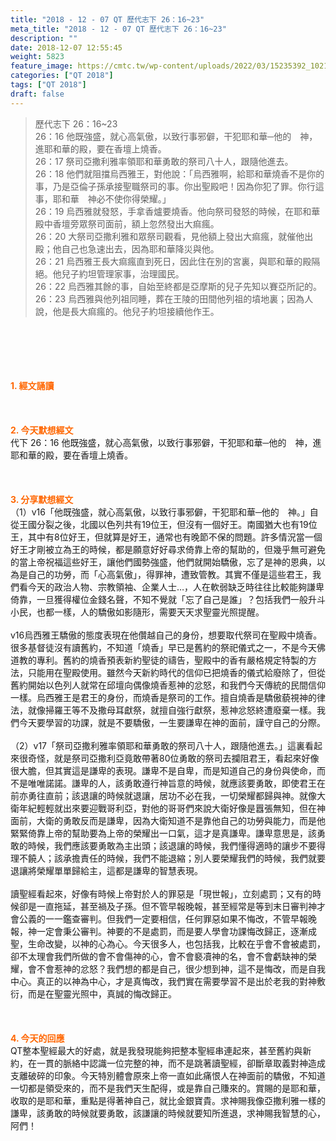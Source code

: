 ```yaml
---
title: "2018 - 12 - 07 QT 歷代志下 26：16~23"
meta_title: "2018 - 12 - 07 QT 歷代志下 26：16~23"
description: ""
date: 2018-12-07 12:55:45
weight: 5823
feature_image: https://cmtc.tw/wp-content/uploads/2022/03/15235392_10211799862337740_180693556567566654_o-1.webp
categories: ["QT 2018"]
tags: ["QT 2018"]
draft: false
---
```


<blockquote>歷代志下 26：16~23<br />
26：16 他既強盛，就心高氣傲，以致行事邪僻，干犯耶和華─他的　神，進耶和華的殿，要在香壇上燒香。<br />
26：17 祭司亞撒利雅率領耶和華勇敢的祭司八十人，跟隨他進去。<br />
26：18 他們就阻擋烏西雅王，對他說：「烏西雅啊，給耶和華燒香不是你的事，乃是亞倫子孫承接聖職祭司的事。你出聖殿吧！因為你犯了罪。你行這事，耶和華　神必不使你得榮耀。」<br />
26：19 烏西雅就發怒，手拿香爐要燒香。他向祭司發怒的時候，在耶和華殿中香壇旁眾祭司面前，額上忽然發出大痲瘋。<br />
26：20 大祭司亞撒利雅和眾祭司觀看，見他額上發出大痲瘋，就催他出殿；他自己也急速出去，因為耶和華降災與他。<br />
26：21 烏西雅王長大痲瘋直到死日，因此住在別的宮裏，與耶和華的殿隔絕。他兒子約坦管理家事，治理國民。<br />
26：22 烏西雅其餘的事，自始至終都是亞摩斯的兒子先知以賽亞所記的。<br />
26：23 烏西雅與他列祖同睡，葬在王陵的田間他列祖的墳地裏；因為人說，他是長大痲瘋的。他兒子約坦接續他作王。</blockquote><br />
&nbsp;<br />
<br />
&nbsp;<br />
<br />
<span style="color: #ff6600;"><strong>1. </strong><strong>經文誦讀</strong></span><br />
<br />
<span style="color: #ff6600;"><strong> </strong></span><br />
<br />
<span style="color: #ff6600;"><strong>2. 今天默想</strong><strong>經文<br />
</strong></span>代下 26：16 他既強盛，就心高氣傲，以致行事邪僻，干犯耶和華─他的　神，進耶和華的殿，要在香壇上燒香。<br />
<br />
&nbsp;<br />
<br />
<span style="color: #ff6600;"><strong>3. 分享默想經文<br />
</strong></span>（1）v16「他既強盛，就心高氣傲，以致行事邪僻，干犯耶和華─他的　神。」自從王國分裂之後，北國以色列共有19位王，但沒有一個好王。南國猶大也有19位王，其中有8位好王，但就算是好王，通常也有晚節不保的問題。許多情況當一個好王才剛被立為王的時候，都是願意好好尋求倚靠上帝的幫助的，但幾乎無可避免的當上帝祝福這些好王，讓他們國勢強盛，他們就開始驕傲，忘了是神的恩典，以為是自己的功勞，而「心高氣傲」，得罪神，遭致管教。其實不僅是這些君王，我們看今天的政治人物、宗教領袖、企業人士…，人在軟弱缺乏時往往比較能夠謙卑倚靠，一旦獲得權位金錢名聲，不知不覺就「忘了自己是誰」？包括我們一般升斗小民，也都一樣，人的驕傲如影隨形，需要天天求聖靈光照提醒。<br />
<br />
v16烏西雅王驕傲的態度表現在他儹越自己的身份，想要取代祭司在聖殿中燒香。很多基督徒沒有讀舊約，不知道「燒香」早已是舊約的祭祀儀式之一，不是今天佛道教的專利。舊約的燒香預表新約聖徒的禱告，聖殿中的香有嚴格規定特製的方法，只能用在聖殿使用。雖然今天新約時代的信仰已把燒香的儀式給廢除了，但從舊約開始以色列人就常在邱壇向偶像燒香惹神的忿怒，和我們今天傳統的民間信仰一樣。烏西雅王是君王的身份，而燒香是祭司的工作。擅自燒香是驕傲藐視神的律法，就像掃羅王等不及撒母耳獻祭，就擅自強行獻祭，惹神忿怒終遭廢棄一樣。我們今天要學習的功課，就是不要驕傲，一生要謙卑在神的面前，謹守自己的分際。<br />
<br />
（2）v17「祭司亞撒利雅率領耶和華勇敢的祭司八十人，跟隨他進去。」這裏看起來很奇怪，就是祭司亞撒利亞竟敢帶著80位勇敢的祭司去攔阻君王，看起來好像很大膽，但其實這是謙卑的表現。謙卑不是自卑，而是知道自己的身份與使命，而不是唯唯諾諾。謙卑的人，該勇敢遵行神旨意的時候，就應該要勇敢，即使君王在前亦勇往直前；該退讓的時候就退讓，居功不必在我，一切榮耀都歸與神。就像大衛年紀輕輕就出來要迎戰哥利亞，對他的哥哥們來說大衛好像是囂張無知，但在神面前，大衛的勇敢反而是謙卑，因為大衛知道不是靠他自己的功勞與能力，而是他緊緊倚靠上帝的幫助要為上帝的榮耀出一口氣，這才是真謙卑。謙卑意思是，該勇敢的時候，我們應該要勇敢為主出頭；該退讓的時候，我們懂得適時的讓步不要得理不饒人；該承擔責任的時候，我們不能退縮；別人要榮耀我們的時候，我們就要退讓將榮耀單單歸給主，這都是謙卑的智慧表現。<br />
<br />
讀聖經看起來，好像有時候上帝對於人的罪惡是「現世報」，立刻處罰；又有的時候卻是一直拖延，甚至禍及子孫。但不管早報晚報，甚至經常是等到末日審判神才會公義的一一鑑查審判。但我們一定要相信，任何罪惡如果不悔改，不管早報晚報，神一定會秉公審判。神要的不是處罰，而是要人學會功課悔改歸正，逐漸成聖，生命改變，以神的心為心。今天很多人，也包括我，比較在乎會不會被處罰，卻不太理會我們所做的會不會傷神的心，會不會褻凟神的名，會不會虧缺神的榮耀，會不會惹神的忿怒？我們想的都是自己，很少想到神，這不是悔改，而是自我中心。真正的以神為中心，才是真悔改，我們實在需要學習不是出於老我的對神敷衍，而是在聖靈光照中，真誠的悔改歸正。<br />
<br />
&nbsp;<br />
<br />
<span style="color: #ff6600;"><strong>4. 今天的回應<br />
</strong></span>QT整本聖經最大的好處，就是我發現能夠把整本聖經串連起來，甚至舊約與新約，在一貫的脈絡中認識一位完整的神，而不是跳著讀聖經，卻斷章取義對神造成支離破碎的印象。今天特別體會原來上帝一直如此痛恨人在神面前的驕傲，不知道一切都是領受來的，而不是我們天生配得，或是靠自己賺來的。賞賜的是耶和華，收取的是耶和華，重點是得著神自己，就比金銀寶貴。求神賜我像亞撒利雅一樣的謙卑，該勇敢的時候就要勇敢，該謙讓的時候就要知所進退，求神賜我智慧的心，阿們！<br />
<br />
&nbsp;
        